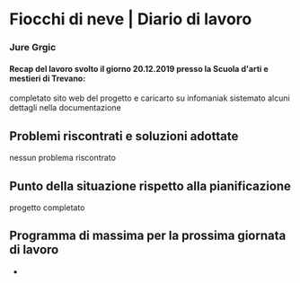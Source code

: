 # Fiocchi di neve | Diario di lavoro
### Jure Grgic

#### Recap del lavoro svolto il giorno 20.12.2019 presso la Scuola d'arti e mestieri di Trevano:
completato sito web del progetto e caricarto su infomaniak
sistemato alcuni dettagli nella documentazione

##  Problemi riscontrati e soluzioni adottate
nessun problema riscontrato

##  Punto della situazione rispetto alla pianificazione
progetto completato

## Programma di massima per la prossima giornata di lavoro
 - 
